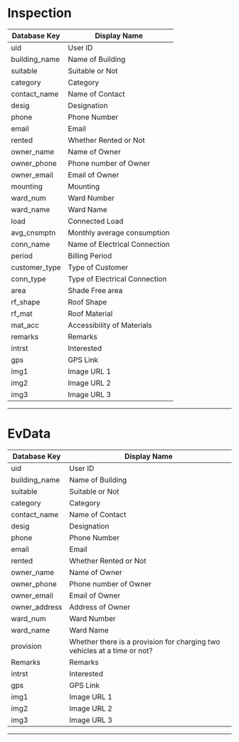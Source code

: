 # Inspection

| Database Key  | Display Name                  |
| ------------- | ----------------------------- |
| uid           | User ID                       |
| building_name | Name of Building              |
| suitable      | Suitable or Not               |
| category      | Category                      |
| contact_name  | Name of Contact               |
| desig         | Designation                   |
| phone         | Phone Number                  |
| email         | Email                         |
| rented        | Whether Rented or Not         |
| owner_name    | Name of Owner                 |
| owner_phone   | Phone number of Owner         |
| owner_email   | Email of Owner                |
| mounting      | Mounting                      |
| ward_num      | Ward Number                   |
| ward_name     | Ward Name                     |
| load          | Connected Load                |
| avg_cnsmptn   | Monthly average consumption   |
| conn_name     | Name of Electrical Connection |
| period        | Billing Period                |
| customer_type | Type of Customer              |
| conn_type     | Type of Electrical Connection |
| area          | Shade Free area               |
| rf_shape      | Roof Shape                    |
| rf_mat        | Roof Material                 |
| mat_acc       | Accessibility of Materials    |
| remarks       | Remarks                       |
| intrst        | Interested                    |
| gps           | GPS Link                      |
| img1          | Image URL 1                   |
| img2          | Image URL 2                   |
| img3          | Image URL 3                   |

---

# EvData

| Database Key  | Display Name                                                             |
| ------------- | ------------------------------------------------------------------------ |
| uid           | User ID                                                                  |
| building_name | Name of Building                                                         |
| suitable      | Suitable or Not                                                          |
| category      | Category                                                                 |
| contact_name  | Name of Contact                                                          |
| desig         | Designation                                                              |
| phone         | Phone Number                                                             |
| email         | Email                                                                    |
| rented        | Whether Rented or Not                                                    |
| owner_name    | Name of Owner                                                            |
| owner_phone   | Phone number of Owner                                                    |
| owner_email   | Email of Owner                                                           |
| owner_address | Address of Owner                                                         |
| ward_num      | Ward Number                                                              |
| ward_name     | Ward Name                                                                |
| provision     | Whether there is a provision for charging two vehicles at a time or not? |
| Remarks       | Remarks                                                                  |
| intrst        | Interested                                                               |
| gps           | GPS Link                                                                 |
| img1          | Image URL 1                                                              |
| img2          | Image URL 2                                                              |
| img3          | Image URL 3                                                              |

---
